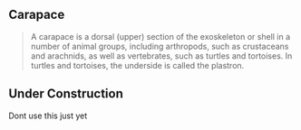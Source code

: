 ## Carapace

> A carapace is a dorsal (upper) section of the exoskeleton or shell in a number of animal groups, including arthropods, such as crustaceans and arachnids, as well as vertebrates, such as turtles and tortoises. In turtles and tortoises, the underside is called the plastron.

## Under Construction 

Dont use this just yet 